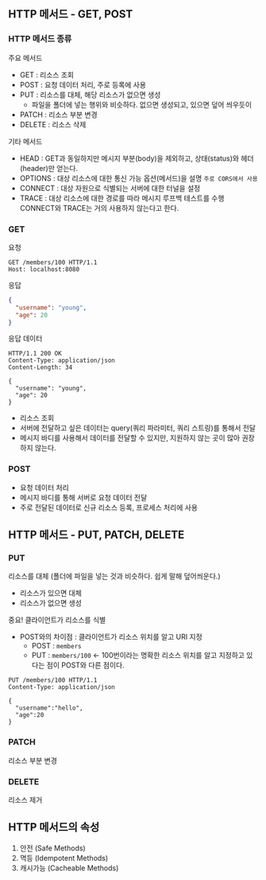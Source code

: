 ## HTTP 메서드 - GET, POST

### HTTP 메서드 종류
주요 메서드
- GET : 리소스 조회
- POST : 요청 데이터 처리, 주로 등록에 사용
- PUT : 리소스를 대체, 해당 리소스가 없으면 생성
    - 파일을 폴더에 넣는 행위와 비슷하다. 없으면 생성되고, 있으면 덮어 씌우듯이
- PATCH : 리소스 부분 변경
- DELETE : 리소스 삭제

기타 메서드
- HEAD : GET과 동일하지만 메시지 부분(body)을 제외하고, 상태(status)와 헤더(header)만 얻는다.
- OPTIONS : 대상 리소스에 대한 통신 가능 옵션(메서드)을 설명 `주로 CORS에서 사용`
- CONNECT : 대상 자원으로 식별되는 서버에 대한 터널을 설정
- TRACE : 대상 리소스에 대한 경로를 따라 메시지 루프백 테스트를 수행
  CONNECT와 TRACE는 거의 사용하지 않는다고 한다.

### GET
요청
```http request
GET /members/100 HTTP/1.1
Host: localhost:8080
```
응답
```json
{
  "username": "young",
  "age": 20
}
```
응답 데이터
```http request
HTTP/1.1 200 OK
Content-Type: application/json
Content-Length: 34

{
  "username": "young",
  "age": 20
}
```
- 리소스 조회
- 서버에 전달하고 싶은 데이터는 query(쿼리 파라미터, 쿼리 스트링)를 통해서 전달
- 메시지 바디를 사용해서 데이터를 전달할 수 있지만, 지원하지 않는 곳이 많아 권장하지 않는다.

### POST
- 요청 데이터 처리
- 메시지 바디를 통해 서버로 요청 데이터 전달
- 주로 전달된 데이터로 신규 리소스 등록, 프로세스 처리에 사용


## HTTP 메서드 - PUT, PATCH, DELETE

### PUT
리소스를 대체 (폴더에 파일을 넣는 것과 비슷하다. 쉽게 말해 덮어씌운다.)
- 리소스가 있으면 대체
- 리소스가 없으면 생성

중요! 클라이언트가 리소스를 식별
- POST와의 차이점 : 클라이언트가 리소스 위치를 알고 URI 지정
    - POST : `members`
    - PUT : `members/100` &leftarrow; 100번이라는 명확한 리소스 위치를 알고 지정하고 있다는 점이 POST와 다른 점이다.

```http request
PUT /members/100 HTTP/1.1
Content-Type: application/json

{
  "username":"hello",
  "age":20
}
```

### PATCH
리소스 부분 변경


### DELETE
리소스 제거

## HTTP 메서드의 속성
1. 안전 (Safe Methods)
2. 멱등 (Idempotent Methods)
3. 캐시가능 (Cacheable Methods)